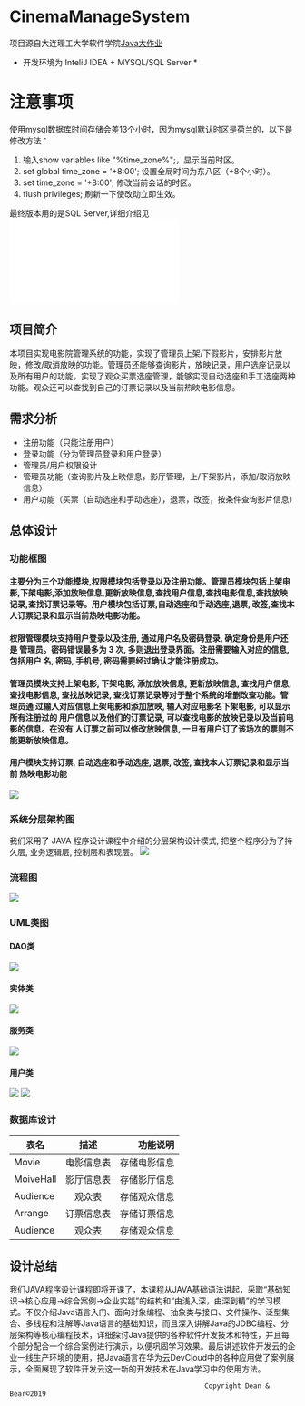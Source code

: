# CinemaManageSystem
项目源自大连理工大学软件学院[Java大作业](JAVA高级编程大作业.pdf)

* 开发环境为  InteliJ IDEA + MYSQL/SQL Server *

# 注意事项
  使用mysql数据库时间存储会差13个小时，因为mysql默认时区是荷兰的，以下是修改方法：
  1. 输入show variables like "%time_zone%";，显示当前时区。
  2. set global time_zone = '+8:00'; 设置全局时间为东八区（+8个小时）。
  3. set time_zone = '+8:00'; 修改当前会话的时区。
  4. flush privileges; 刷新一下使改动立即生效。
  
  最终版本用的是SQL Server,详细介绍见![课程报告](最终版.pdf)

## 项目简介
本项目实现电影院管理系统的功能，实现了管理员上架/下假影片，安排影片放映，修改/取消放映的功能。管理员还能够查询影片，放映记录，用户选座记录以及所有用户的功能。实现了观众买票选座管理，能够实现自动选座和手工选座两种功能。观众还可以查找到自己的订票记录以及当前热映电影信息。 

## 需求分析
+ 注册功能（只能注册用户）
+ 登录功能（分为管理员登录和用户登录）
+ 管理员/用户权限设计
+ 管理员功能（查询影片及上映信息，影厅管理，上/下架影片，添加/取消放映信息）
+ 用户功能（买票（自动选座和手动选座），退票，改签，按条件查询影片信息）


## 总体设计

### 功能框图
#### 主要分为三个功能模块,权限模块包括登录以及注册功能。管理员模块包括上架电影,下架电影,添加放映信息,更新放映信息,查找用户信息,查找电影信息,查找放映记录,查找订票记录等。用户模块包括订票,自动选座和手动选座,退票, 改签,查找本人订票记录和显示当前热映电影功能。 
#### 权限管理模块支持用户登录以及注册, 通过用户名及密码登录, 确定身份是用户还是 管理员。密码错误最多为 3 次, 多则退出登录界面。注册需要输入对应的信息, 包括用户 名, 密码, 手机号, 密码需要经过确认才能注册成功。 
#### 管理员模块支持上架电影, 下架电影, 添加放映信息, 更新放映信息, 查找用户信息, 查找电影信息, 查找放映记录, 查找订票记录等对于整个系统的增删改查功能。管理员通 过输入对应信息上架电影和添加放映, 输入对应电影名下架电影, 可以显示所有注册过的 用户信息以及他们的订票记录, 可以查找电影的放映记录以及当前电影的信息。在没有 人订票之前可以修改放映信息, 一旦有用户订了该场次的票则不能更新放映信息。 
#### 用户模块支持订票, 自动选座和手动选座, 退票, 改签, 查找本人订票记录和显示当前 热映电影功能 
![](figures/Fuction.png)


### 系统分层架构图
我们采用了 JAVA 程序设计课程中介绍的分层架构设计模式, 把整个程序分为了持 久层, 业务逻辑层, 控制层和表现层。
![](figures/Line.png)

### 流程图
![](figures/flow.png)

### UML类图
#### DAO类
![](figures/Dao.png)
#### 实体类
![](figures/entityUML.png)
#### 服务类
![](figures/UMLService.png)
#### 用户类
![](figures/User1.png)
![](figures/User2.png)

### 数据库设计
表名|描述|功能说明|
--|:--:|--:
Movie|电影信息表|存储电影信息
MoiveHall|影厅信息表|存储影厅信息
Audience|观众表|存储观众信息
Arrange|订票信息表|存储订票信息
Audience|观众表|存储观众信息

## 设计总结
我们JAVA程序设计课程即将开课了，本课程从JAVA基础语法讲起，采取“基础知识→核心应用→综合案例→企业实践”的结构和“由浅入深，由深到精”的学习模式。不仅介绍Java语言入门、面向对象编程、抽象类与接口、文件操作、泛型集合、多线程和注解等Java语言的基础知识，而且深入讲解Java的JDBC编程、分层架构等核心编程技术，详细探讨Java提供的各种软件开发技术和特性，并且每个部分配合一个综合案例进行演示，以便巩固学习效果。最后讲述软件开发云的企业一线生产环境的使用，把Java语言在华为云DevCloud中的各种应用做了案例展示，全面展现了软件开发云这一新的开发技术在Java学习中的使用方法。

                                                    
                                                    Copyright Dean & Bear©2019
